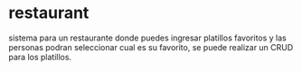 # restaurant
sistema para un restaurante donde puedes ingresar platillos favoritos y las personas podran seleccionar cual es su favorito, se puede realizar un CRUD para los platillos.
